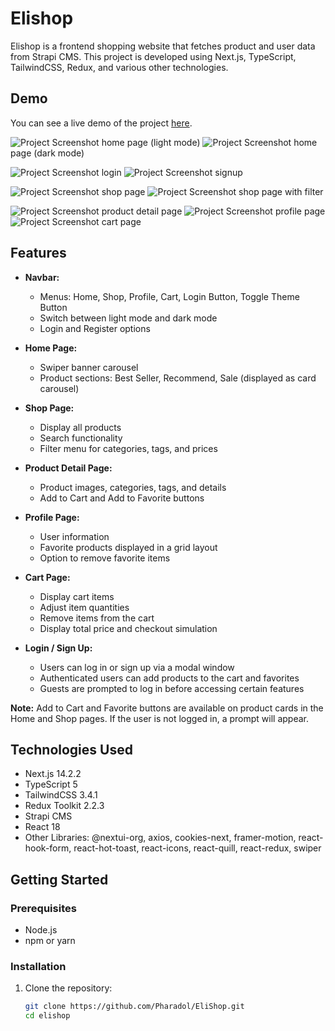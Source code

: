# Elishop

Elishop is a frontend shopping website that fetches product and user data from Strapi CMS. This project is developed using Next.js, TypeScript, TailwindCSS, Redux, and various other technologies.

## Demo
You can see a live demo of the project [here](https://crud-user-nextjs-mock-api.vercel.app/).

![Project Screenshot](https://img2.pic.in.th/pic/1-1_home-white.png)
home page (light mode)
![Project Screenshot](https://img2.pic.in.th/pic/1-2_home-dark.png)
home page (dark mode)

![Project Screenshot](https://img5.pic.in.th/file/secure-sv1/1-2_login.png)
login
![Project Screenshot](https://img5.pic.in.th/file/secure-sv1/1-4_signup.png)
signup

![Project Screenshot](https://img2.pic.in.th/pic/2-1_shop-product-list.png)
shop page
![Project Screenshot](https://img5.pic.in.th/file/secure-sv1/2-2_shop-filtered.png)
shop page with filter

![Project Screenshot](https://img5.pic.in.th/file/secure-sv1/3_product-detail.png)
product detail page
![Project Screenshot](https://img5.pic.in.th/file/secure-sv1/5_profile-favorite-item.png)
profile page
![Project Screenshot](https://img2.pic.in.th/pic/4_cart627f6744618bdfa4.png)
cart page

## Features

- **Navbar:**
  - Menus: Home, Shop, Profile, Cart, Login Button, Toggle Theme Button
  - Switch between light mode and dark mode
  - Login and Register options

- **Home Page:**
  - Swiper banner carousel
  - Product sections: Best Seller, Recommend, Sale (displayed as card carousel)

- **Shop Page:**
  - Display all products
  - Search functionality
  - Filter menu for categories, tags, and prices

- **Product Detail Page:**
  - Product images, categories, tags, and details
  - Add to Cart and Add to Favorite buttons

- **Profile Page:**
  - User information
  - Favorite products displayed in a grid layout
  - Option to remove favorite items

- **Cart Page:**
  - Display cart items
  - Adjust item quantities
  - Remove items from the cart
  - Display total price and checkout simulation

- **Login / Sign Up:**
  - Users can log in or sign up via a modal window
  - Authenticated users can add products to the cart and favorites
  - Guests are prompted to log in before accessing certain features

**Note:** Add to Cart and Favorite buttons are available on product cards in the Home and Shop pages. If the user is not logged in, a prompt will appear.

## Technologies Used
- Next.js 14.2.2
- TypeScript 5
- TailwindCSS 3.4.1
- Redux Toolkit 2.2.3
- Strapi CMS
- React 18
- Other Libraries: @nextui-org, axios, cookies-next, framer-motion, react-hook-form, react-hot-toast, react-icons, react-quill, react-redux, swiper

## Getting Started

### Prerequisites

- Node.js
- npm or yarn

### Installation

1. Clone the repository:
   ```bash
   git clone https://github.com/Pharadol/EliShop.git
   cd elishop
